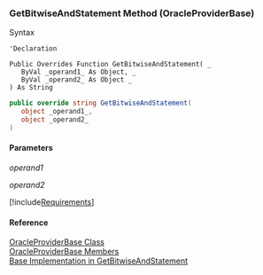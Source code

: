 ﻿### GetBitwiseAndStatement Method (OracleProviderBase)

Syntax

```vbnet
'Declaration

Public Overrides Function GetBitwiseAndStatement( _
   ByVal _operand1_ As Object, _
   ByVal _operand2_ As Object _
) As String
```

```csharp
public override string GetBitwiseAndStatement( 
   object _operand1_,
   object _operand2_
)
```

#### Parameters

_operand1_

_operand2_

[!include[Requirements](../partials/requirements.md)]

#### Reference

[OracleProviderBase Class](FChoice.Common~FChoice.Common.Data.OracleProviderBase.md)  
[OracleProviderBase Members](FChoice.Common~FChoice.Common.Data.OracleProviderBase_members.md)  
[Base Implementation in GetBitwiseAndStatement](FChoice.Common~FChoice.Common.Data.DbProvider~GetBitwiseAndStatement.md)